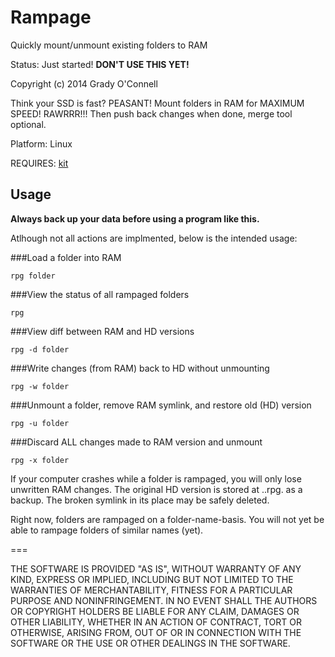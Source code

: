 Rampage
===
Quickly mount/unmount existing folders to RAM

Status: Just started! **DON'T USE THIS YET!**

Copyright (c) 2014 Grady O'Connell

Think your SSD is fast? PEASANT!
Mount folders in RAM for MAXIMUM SPEED! RAWRRR!!!
Then push back changes when done, merge tool optional.

Platform: Linux


REQUIRES: [kit](http://github.com/flipcoder/kit)

## Usage

**Always back up your data before using a program like this.**

Atlhough not all actions are implmented, below is the intended usage:

###Load a folder into RAM
```
rpg folder
```

###View the status of all rampaged folders
```
rpg
```

###View diff between RAM and HD versions
```
rpg -d folder
```

###Write changes (from RAM) back to HD without unmounting
```
rpg -w folder
```

###Unmount a folder, remove RAM symlink, and restore old (HD) version
```
rpg -u folder
```

###Discard ALL changes made to RAM version and unmount
```
rpg -x folder
```

If your computer crashes while a folder is rampaged, you will only lose unwritten RAM changes.
The original HD version is stored at .<folder-name>.rpg. as a backup.  The broken symlink in its
place may be safely deleted.

Right now, folders are rampaged on a folder-name-basis.
You will not yet be able to rampage folders of similar names (yet).

===

THE SOFTWARE IS PROVIDED "AS IS", WITHOUT WARRANTY OF ANY KIND, EXPRESS OR IMPLIED, INCLUDING BUT NOT LIMITED TO THE WARRANTIES OF MERCHANTABILITY, FITNESS FOR A PARTICULAR PURPOSE AND NONINFRINGEMENT. IN NO EVENT SHALL THE AUTHORS OR COPYRIGHT HOLDERS BE LIABLE FOR ANY CLAIM, DAMAGES OR OTHER LIABILITY, WHETHER IN AN ACTION OF CONTRACT, TORT OR OTHERWISE, ARISING FROM, OUT OF OR IN CONNECTION WITH THE SOFTWARE OR THE USE OR OTHER DEALINGS IN THE SOFTWARE.

